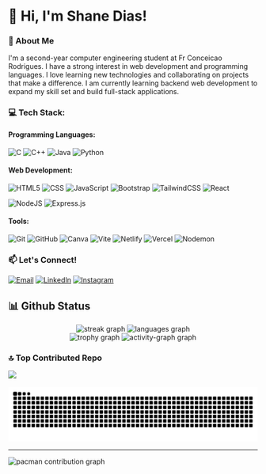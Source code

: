 # 👋 Hi, I'm Shane Dias!

### 🌟 About Me

I'm a second-year computer engineering student at Fr Conceicao Rodrigues. I have a strong interest in web development and programming languages. I love learning new technologies and collaborating on projects that make a difference.
I am currently learning backend web development to expand my skill set and build full-stack applications.

### 💻 Tech Stack:

#### Programming Languages:

![C](https://img.shields.io/badge/c-%2300599C.svg?style=for-the-badge&logo=c&logoColor=white)
![C++](https://img.shields.io/badge/c++-%2300599C.svg?style=for-the-badge&logo=c%2B%2B&logoColor=white)
![Java](https://img.shields.io/badge/java-%23ED8B00.svg?style=for-the-badge&logo=openjdk&logoColor=white)
![Python](https://img.shields.io/badge/python-3670A0?style=for-the-badge&logo=python&logoColor=ffdd54)

#### Web Development:

![HTML5](https://img.shields.io/badge/html5-%23E34F26.svg?style=for-the-badge&logo=html5&logoColor=white)
![CSS](https://img.shields.io/badge/css-%231572B6.svg?style=for-the-badge&logo=css3&logoColor=white)
![JavaScript](https://img.shields.io/badge/javascript-%23323330.svg?style=for-the-badge&logo=javascript&logoColor=%23F7DF1E)
![Bootstrap](https://img.shields.io/badge/bootstrap-%238511FA.svg?style=for-the-badge&logo=bootstrap&logoColor=white)
![TailwindCSS](https://img.shields.io/badge/tailwindcss-%2338B2AC.svg?style=for-the-badge&logo=tailwind-css&logoColor=white)
![React](https://img.shields.io/badge/react-%2320232a.svg?style=for-the-badge&logo=react&logoColor=%2361DAFB)

<!-- ![React Router](https://img.shields.io/badge/React_Router-CA4245?style=for-the-badge&logo=react-router&logoColor=white)  -->
<!-- ![Context-API](https://img.shields.io/badge/Context--Api-000000?style=for-the-badge&logo=react) -->

![NodeJS](https://img.shields.io/badge/node.js-6DA55F?style=for-the-badge&logo=node.js&logoColor=white)
![Express.js](https://img.shields.io/badge/express.js-%23404d59.svg?style=for-the-badge&logo=express&logoColor=%2361DAFB)

<!-- ![Redux](https://img.shields.io/badge/redux-%23593d88.svg?style=for-the-badge&logo=redux&logoColor=white)  -->

#### Tools:

![Git](https://img.shields.io/badge/git-%23F05033.svg?style=for-the-badge&logo=git&logoColor=white)
![GitHub](https://img.shields.io/badge/github-%23121011.svg?style=for-the-badge&logo=github&logoColor=white)
![Canva](https://img.shields.io/badge/Canva-%2300C4CC.svg?style=for-the-badge&logo=Canva&logoColor=white)
![Vite](https://img.shields.io/badge/vite-%23646CFF.svg?style=for-the-badge&logo=vite&logoColor=white)
![Netlify](https://img.shields.io/badge/netlify-%23000000.svg?style=for-the-badge&logo=netlify&logoColor=#00C7B7)
![Vercel](https://img.shields.io/badge/vercel-%23000000.svg?style=for-the-badge&logo=vercel&logoColor=white)
![Nodemon](https://img.shields.io/badge/NODEMON-%23323330.svg?style=for-the-badge&logo=nodemon&logoColor=%BBDEAD)

### 📫 Let's Connect!

[![Email](https://img.shields.io/badge/Email-%23E4405F.svg?logo=gmail&logoColor=white)](mailto:shanedias0111@gmail.com)
[![LinkedIn](https://img.shields.io/badge/LinkedIn-%230077B5.svg?logo=linkedin&logoColor=white)](https://linkedin.com/in/shane-dias-28a112291)
[![Instagram](https://img.shields.io/badge/Instagram-%23E4405F.svg?logo=Instagram&logoColor=white)](https://instagram.com/shane_dias87)

## 📊 Github Status

<div align="center">
  <!-- <img src="https://github-readme-stats.vercel.app/api?username=Shane-Dias&hide_title=false&hide_rank=false&show_icons=true&include_all_commits=false&count_private=true&disable_animations=false&theme=aura&locale=en&hide_border=false&order=1&custom_title=GitHub%20Stats" height="150" alt="stats graph" /> -->
  <img src="https://streak-stats.demolab.com?user=Shane-Dias&locale=en&mode=daily&theme=aura&hide_border=true&border_radius=5&order=3" height="150" alt="streak graph" />
  <img src="https://github-readme-stats.vercel.app/api/top-langs?username=Shane-Dias&locale=en&hide_title=false&layout=compact&card_width=320&langs_count=5&theme=aura&hide_border=true&order=2" height="150" alt="languages graph"  />
</div>
<div align="center">
  <img src="https://github-profile-trophy.vercel.app?username=Shane-Dias&theme=dark_lover&column=4&row=1&margin-w=8&margin-h=8&no-bg=true&no-frame=false&order=4" height="150" alt="trophy graph" />
  <img src="https://github-readme-activity-graph.vercel.app/graph?username=Shane-Dias&radius=16&theme=redical&area=true&order=5&custom_title=Contribution%20Graph" height="300" alt="activity-graph graph" />
</div>

### 🔝 Top Contributed Repo

![](https://github-contributor-stats.vercel.app/api?username=Shane-Dias&limit=5&theme=dark&combine_all_yearly_contributions=true)

![Snake animation](https://github.com/Shane-Dias/Shane-Dias/blob/output/snake.svg)

---

<picture>
  <source media="(prefers-color-scheme: dark)" srcset="https://raw.githubusercontent.com/Shane-Dias/Shane-Dias/output/pacman-contribution-graph-dark.svg">
  <source media="(prefers-color-scheme: light)" srcset="https://raw.githubusercontent.com/Shane-Dias/Shane-Dias/output/pacman-contribution-graph.svg">
  <img alt="pacman contribution graph" src="https://raw.githubusercontent.com/Shane-Dias/Shane-Dias/output/pacman-contribution-graph.svg">
</picture>

###

